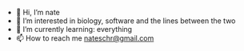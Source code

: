 - 👋 Hi, I’m nate
- 👀 I’m interested in biology, software and the lines between the two
- 🌱 I’m currently learning: everything
- 📫 How to reach me nateschr@gmail.com
